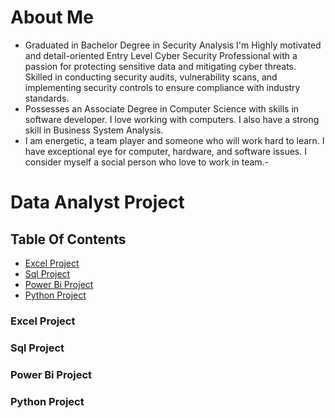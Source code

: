 # About Me
- Graduated in Bachelor Degree in Security Analysis I'm Highly motivated and detail-oriented Entry Level Cyber Security Professional with a passion for protecting sensitive data and mitigating cyber threats. Skilled in conducting security audits, vulnerability scans, and implementing security controls to ensure compliance with industry standards.
- Possesses an Associate Degree in Computer Science with skills in software developer. I love working with computers. I also have a strong skill in Business System Analysis.
- I am energetic, a team player and someone who will work hard to learn. I have exceptional eye for computer, hardware, and software issues. I consider myself a social person who love to work in team.-

# Data Analyst Project
## Table Of Contents
- [Excel Project](#Excel_Project)
- [Sql Project](#Sql_Project)
- [Power Bi Project](#PowerBi_Project)
- [Python Project](#Python_Project)

### Excel Project 
### Sql Project
### Power Bi Project
### Python Project
